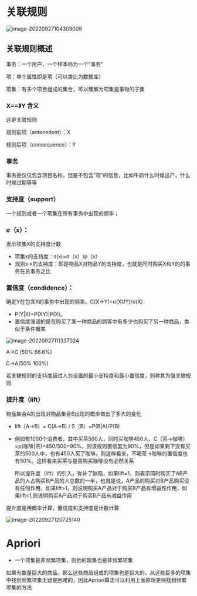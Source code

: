 # 关联规则

![image-20220927104309009](C:\Users\weg\AppData\Roaming\Typora\typora-user-images\image-20220927104309009.png)



## 关联规则概述

事务：一个用户，一个样本称为一个”事务“

项：单个属性即是项（可以类比为数据库）

项集：有多个项目组成的集合，可以理解为项集是事物的子集



### X==》Y 含义

这是关联规则

规则前项（antecedent）：X

规则后项（consequence）：Y



### 事务

事务是仅仅包含项目名称，但是不包含”项“的信息，比如牛奶什么时候出产，什么时候过期等等



### 支持度（support）

一个规则或者一个项集在所有事务中出现的频率；

### σ（x）：

表示项集X的支持度计数

- 项集x的支持度：s(x)=σ（x）/p（x）
- 规则x->的支持度：即是物品X对物品Y的支持度，也就是同时购买X和Y的的事务在总事务之比



### 置信度（condidence）：

确定Y在包含X的事务中出现的频率。C(X->Y)=σ(XUY)/σ(X)

- P(Y|X)=P(XY)|P(X)。
- 置信度强调的是在购买了某一种商品的顾客中有多少也购买了另一种商品，类似于条件概率



![image-20220927111337024](C:\Users\weg\AppData\Roaming\Typora\typora-user-images\image-20220927111337024.png)

 A->C (50%    66.6%)

C->A(50%      100%)

若关联规则的支持度超过人为设置的最小支持度和最小置信度，则称其为强关联规则



### 提升度（lift）

物品集合A的出现对物品集合B出现的概率做出了多大的变化



- lift（A->B）= C(A->B) / S（B）=P(B|A)/P(B)

- 例如有1000个消费者，其中买茶500人，同时买咖啡450人，C（茶->咖啡）=p(咖啡|茶)=450/500=90%，则该规则置信度为90%，但是如果剩下没有买茶的500人中，也有450人买了咖啡，则这样看来，不喝茶->咖啡的置信度也有50%。这样看来买茶与是否购买咖啡没有必然关系

  所以提升度（lift）的引入，弥补了缺陷，如果lift=1，则表示同时购买了AB产品的人占购买B产品的人总数的一半，也就是说，A产品的购买对B产品购买没有任何作用，如果lift>1，则说明购买A产品对于购买B产品有增益性作用，如果lift<1,则说明购买A产品对于购买B产品有减益作用



提升度是用概率计算，置信度和支持度是计数计算



![image-20220927120725140](C:\Users\weg\AppData\Roaming\Typora\typora-user-images\image-20220927120725140.png)



# Apriori

- 一个项集是非频繁项集，则他的超集也是非频繁项集



如果有数量巨大的商品，那么这些商品组成的项集也是巨大的，从这些巨多的项集中找到频繁项集无疑是困难的，因此Apriori算法可以利用上面原理更快找到频繁项集的方法



 